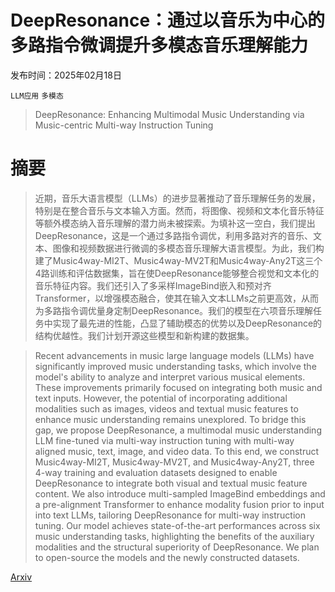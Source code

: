 # DeepResonance：通过以音乐为中心的多路指令微调提升多模态音乐理解能力

发布时间：2025年02月18日

`LLM应用` `多模态`

> DeepResonance: Enhancing Multimodal Music Understanding via Music-centric Multi-way Instruction Tuning

# 摘要

> 近期，音乐大语言模型（LLMs）的进步显著推动了音乐理解任务的发展，特别是在整合音乐与文本输入方面。然而，将图像、视频和文本化音乐特征等额外模态纳入音乐理解的潜力尚未被探索。为填补这一空白，我们提出DeepResonance，这是一个通过多路指令调优，利用多路对齐的音乐、文本、图像和视频数据进行微调的多模态音乐理解大语言模型。为此，我们构建了Music4way-MI2T、Music4way-MV2T和Music4way-Any2T这三个4路训练和评估数据集，旨在使DeepResonance能够整合视觉和文本化的音乐特征内容。我们还引入了多采样ImageBind嵌入和预对齐Transformer，以增强模态融合，使其在输入文本LLMs之前更高效，从而为多路指令调优量身定制DeepResonance。我们的模型在六项音乐理解任务中实现了最先进的性能，凸显了辅助模态的优势以及DeepResonance的结构优越性。我们计划开源这些模型和新构建的数据集。

> Recent advancements in music large language models (LLMs) have significantly improved music understanding tasks, which involve the model's ability to analyze and interpret various musical elements. These improvements primarily focused on integrating both music and text inputs. However, the potential of incorporating additional modalities such as images, videos and textual music features to enhance music understanding remains unexplored. To bridge this gap, we propose DeepResonance, a multimodal music understanding LLM fine-tuned via multi-way instruction tuning with multi-way aligned music, text, image, and video data. To this end, we construct Music4way-MI2T, Music4way-MV2T, and Music4way-Any2T, three 4-way training and evaluation datasets designed to enable DeepResonance to integrate both visual and textual music feature content. We also introduce multi-sampled ImageBind embeddings and a pre-alignment Transformer to enhance modality fusion prior to input into text LLMs, tailoring DeepResonance for multi-way instruction tuning. Our model achieves state-of-the-art performances across six music understanding tasks, highlighting the benefits of the auxiliary modalities and the structural superiority of DeepResonance. We plan to open-source the models and the newly constructed datasets.

[Arxiv](https://arxiv.org/abs/2502.12623)